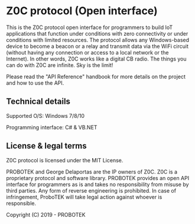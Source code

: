 # Z0C protocol (Open interface)
This is the Z0C protocol open interface for programmers to build IoT applications that function under conditions with zero connectivity or under conditions with limited resources. The protocol allows any Windows-based device to become a beacon or a relay and transmit data via the WiFi circuit (without having any connection or access to a local network or the Internet). In other words, Z0C works like a digital CB radio. The things you can do with Z0C are infinite. Sky is the limit!

Please read the "API Reference" handbook for more details on the project and how to use the API.


## Technical details
Supported O/S: Windows 7/8/10

Programming interface: C# & VB.NET


## License & legal terms
Z0C protocol is licensed under the MIT License.

PROBOTEK and George Delaportas are the IP owners of Z0C. Z0C is a proprietary protocol and software library. PROBOTEK provides an open API interface for programmers as is and takes no responsibility from misuse by third parties. Any form of reverse engineering is prohibited. In case of infringement, ProboTEK will take legal action against whoever is responsible.

Copyright (C) 2019 - PROBOTEK
